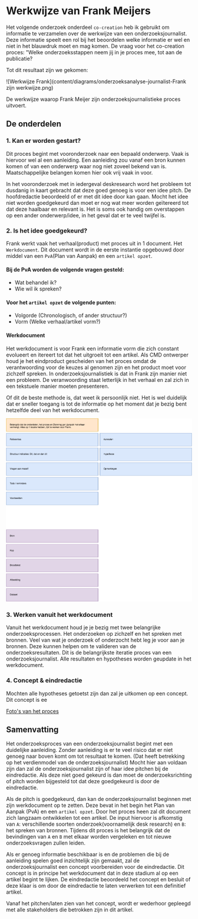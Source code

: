 # Werkwijze van Frank Meijers

Het volgende onderzoek onderdeel `co-creation` heb ik gebruikt om informatie te verzamelen over de werkwijze van een onderzoeksjournalist. Deze informatie speelt een rol bij het beoordelen welke informatie er wel en niet in het blauwdruk moet en mag komen. De vraag voor het co-creation proces: "Welke onderzoeksstappen neem jij in je proces mee, tot aan de publicatie?

Tot dit resultaat zijn we gekomen:

![Werkwijze Frank](content/diagrams/onderzoeksanalyse-journalist-Frank zijn werkwijze.png)

De werkwijze waarop Frank Meijer zijn onderzoeksjournalistieke proces uitvoert.

## De onderdelen

### 1. Kan er worden gestart?

Dit proces begint met vooronderzoek naar een bepaald onderwerp. Vaak is hiervoor wel al een aanleiding. Een aanleiding zou vanaf een bron kunnen komen of van een onderwerp waar nog niet zoveel bekend van is. Maatschappelijke belangen komen hier ook vrij vaak in voor.

In het vooronderzoek met in iedergeval deskresearch word het probleem tot dusdanig in kaart gebracht dat deze goed genoeg is voor een idee pitch. De hoofdredactie beoordeeld of er met dit idee door kan gaan. Mocht het idee niet worden goedgekeurd dan moet er nog wat meer worden geïtereerd tot dat deze haalbaar en relevant is. Het is soms ook handig om overstappen op een ander onderwerp/idee, in het geval dat er te veel twijfel is.

### 2. Is het idee goedgekeurd?

Frank werkt vaak het verhaal\(product\) met proces uit in 1 document. Het `Werkdocument`. Dit document wordt in de eerste instantie opgebouwd door middel van een `PvA`\(Plan van Aanpak\) en een `artikel opzet`.

#### Bij de PvA worden de volgende vragen gesteld:

* Wat behandel ik?
* Wie wil ik spreken?

#### Voor het `artikel opzet` de volgende punten:

* Volgorde \(Chronologisch, of ander structuur?\)
* Vorm \(Welke verhaal/artikel vorm?\)

#### Werkdocument

Het werkdocument is voor Frank een informatie vorm die zich constant evolueert en itereert tot dat het uitgroeit tot een artikel. Als CMD ontwerper houd je het eindproduct gescheiden van het proces omdat de verantwoording voor de keuzes al genomen zijn en het product moet voor zichzelf spreken. In onderzoeksjournalistiek is dat in Frank zijn manier niet een probleem. De veranwoording staat letterlijk in het verhaal en zal zich in een tekstuele manier moeten presenteren.

Of dit de beste methode is, dat weet ik persoonlijk niet. Het is wel duidelijk dat er sneller toegang is tot de informatie op het moment dat je bezig bent hetzelfde deel van het werkdocument.

![Alles op 1 locatie &amp; kolommen voor data inventarisatie](content/diagrams/onderzoeksanalyse-journalist-Werkdocument.png)

### 3. Werken vanuit het werkdocument

Vanuit het werkdocument houd je je bezig met twee belangrijke onderzoeksprocessen. Het onderzoeken op zichzelf en het spreken met bronnen. Veel van wat je onderzoek of onderzocht hebt leg je voor aan je bronnen. Deze kunnen helpen om te valideren van de onderzoeksresultaten. Dit is de belangrijkste iteratie proces van een onderzoeksjournalist. Alle resultaten en hypotheses worden geupdate in het werkdocument.

### 4. Concept & eindredactie

Mochten alle hypotheses getoetst zijn dan zal je uitkomen op een concept. Dit concept is ee

[Foto's van het proces](https://github.com/IIYAMA12/Project-blauwdruk-documentation/tree/2e01555fac70211d0e73d168b8063d796d4de3b5/docs/pages/research_methods/co-creation/frank-meijers/fotos.md)

## Samenvatting

Het onderzoeksproces van een onderzoeksjournalist begint met een duidelijke aanleiding. Zonder aanleiding is er te veel risico dat er niet genoeg naar boven komt om tot resultaat te komen. \(Dat heeft betrekking op het verdienmodel van de onderzoeksjournalist\) Mocht hier aan voldaan zijn dan zal de onderzoeksjournalist zijn of haar idee pitchen bij de eindredactie. Als deze niet goed gekeurd is dan moet de onderzoeksrichting of pitch worden bijgesteld tot dat deze goedgekeurd is door de eindredactie.

Als de pitch is goedgekeurd, dan kan de onderzoeksjournalist beginnen met zijn werkdocument op te zetten. Deze bevat in het begin het Plan van Aanpak \(PvA\) en een `artikel opzet`. Door het proces heen zal dit document zich langzaam ontwikkelen tot een artikel. De input hiervoor is afkomstig van `A`: verschillende soorten onderzoek\(voornamelijk desk research\) en `B`: het spreken van bronnen. Tijdens dit proces is het belangrijk dat de bevindingen van `A` en `B` met elkaar worden vergeleken en tot nieuwe onderzoeksvragen zullen leiden.

Als er genoeg informatie beschikbaar is en de problemen die bij de aanleiding spelen goed inzichtelijk zijn gemaakt, zal de onderzoeksjournalist een concept voorbereiden voor de eindredactie. Dit concept is in principe het werkdocument dat in deze stadium al op een artikel begint te lijken. De eindredactie beoordeeld het concept en besluit of deze klaar is om door de eindredactie te laten verwerken tot een definitief artikel.

Vanaf het pitchen/laten zien van het concept, wordt er wederhoor gepleegd met alle stakeholders die betrokken zijn in dit artikel.

